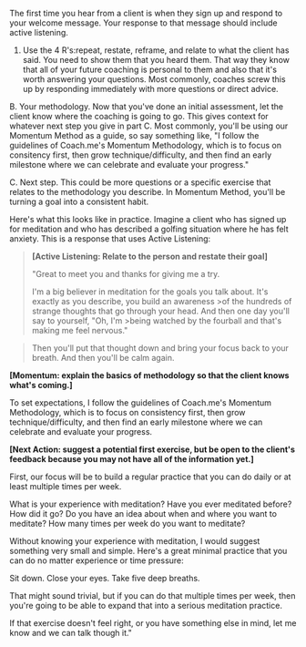 The first time you hear from a client is when they sign up and respond to your welcome message. Your response to that message should include active listening.

1. Use the 4 R's:repeat, restate, reframe, and relate to what the client has said. You need to show them that you heard them. That way they know that all of your future coaching is personal to them and also that it's worth answering your questions. Most commonly, coaches screw this up by responding immediately with more questions or direct advice.

B. Your methodology. Now that you've done an initial assessment, let the client know where the coaching is going to go. This gives context for whatever next step you give in part C. Most commonly, you'll be using our Momentum Method as a guide, so say something like, "I follow the guidelines of Coach.me's Momentum Methodology, which is to focus on consitency first, then grow technique/difficulty, and then find an early milestone where we can celebrate and evaluate your progress."

C. Next step. This could be more questions or a specific exercise that relates to the methodology you describe. In Momentum Method, you'll be turning a goal into a consistent habit.

Here's what this looks like in practice. Imagine a client who has signed up for meditation and who has described a golfing situation where he has felt anxiety. This is a response that uses Active Listening:

>**[Active Listening: Relate to the person and restate their goal]**
>
>"Great to meet you and thanks for giving me a try.
>
>I'm a big believer in meditation for the goals you talk about. It's exactly as you describe, you build an awareness >of the hundreds of strange thoughts that go through your head. And then one day you'll say to yourself, "Oh, I'm >being watched by the fourball and that's making me feel nervous."  

>Then you'll put that thought down and bring your focus back to your breath. And then you'll be calm again.

**[Momentum: explain the basics of methodology so that the client knows what's coming.]**

To set expectations, I follow the guidelines of Coach.me's Momentum Methodology, which is to focus on consistency first, then grow technique/difficulty, and then find an early milestone where we can celebrate and evaluate your progress.

**[Next Action: suggest a potential first exercise, but be open to the client's feedback because you may not have all of the information yet.]**

First, our focus will be to build a regular practice that you can do daily or at least multiple times per week.

What is your experience with meditation? Have you ever meditated before? How did it go? Do you have an idea about when and where you want to meditate? How many times per week do you want to meditate?

Without knowing your experience with meditation, I would suggest something very small and simple. Here's a great minimal practice that you can do no matter experience or time pressure:

Sit down. Close your eyes. Take five deep breaths.

That might sound trivial, but if you can do that multiple times per week, then you're going to be able to expand that into a serious meditation practice.

If that exercise doesn't feel right, or you have something else in mind, let me know and we can talk though it."